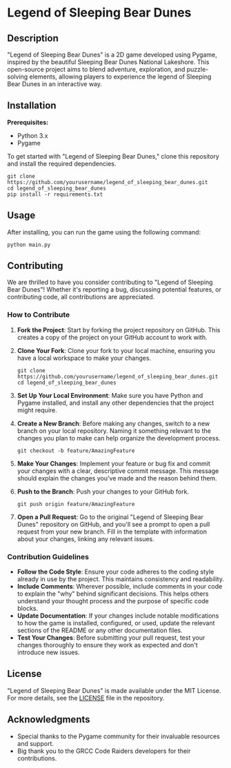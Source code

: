 # Legend of Sleeping Bear Dunes

## Description
"Legend of Sleeping Bear Dunes" is a 2D game developed using Pygame, inspired by the beautiful Sleeping Bear Dunes National Lakeshore. This open-source project aims to blend adventure, exploration, and puzzle-solving elements, allowing players to experience the legend of Sleeping Bear Dunes in an interactive way.

## Installation
**Prerequisites:**
- Python 3.x
- Pygame

To get started with "Legend of Sleeping Bear Dunes," clone this repository and install the required dependencies.

```
git clone https://github.com/yourusername/legend_of_sleeping_bear_dunes.git
cd legend_of_sleeping_bear_dunes
pip install -r requirements.txt
```

## Usage
After installing, you can run the game using the following command:

```
python main.py
```

## Contributing
We are thrilled to have you consider contributing to "Legend of Sleeping Bear Dunes"! Whether it's reporting a bug, discussing potential features, or contributing code, all contributions are appreciated.

### How to Contribute

1. **Fork the Project**: Start by forking the project repository on GitHub. This creates a copy of the project on your GitHub account to work with.

2. **Clone Your Fork**: Clone your fork to your local machine, ensuring you have a local workspace to make your changes.

    ```
    git clone https://github.com/yourusername/legend_of_sleeping_bear_dunes.git
    cd legend_of_sleeping_bear_dunes
    ```

3. **Set Up Your Local Environment**: Make sure you have Python and Pygame installed, and install any other dependencies that the project might require.

4. **Create a New Branch**: Before making any changes, switch to a new branch on your local repository. Naming it something relevant to the changes you plan to make can help organize the development process.

    ```
    git checkout -b feature/AmazingFeature
    ```

5. **Make Your Changes**: Implement your feature or bug fix and commit your changes with a clear, descriptive commit message. This message should explain the changes you've made and the reason behind them.

6. **Push to the Branch**: Push your changes to your GitHub fork.

    ```
    git push origin feature/AmazingFeature
    ```

7. **Open a Pull Request**: Go to the original "Legend of Sleeping Bear Dunes" repository on GitHub, and you'll see a prompt to open a pull request from your new branch. Fill in the template with information about your changes, linking any relevant issues.

### Contribution Guidelines

- **Follow the Code Style**: Ensure your code adheres to the coding style already in use by the project. This maintains consistency and readability.
- **Include Comments**: Wherever possible, include comments in your code to explain the "why" behind significant decisions. This helps others understand your thought process and the purpose of specific code blocks.
- **Update Documentation**: If your changes include notable modifications to how the game is installed, configured, or used, update the relevant sections of the README or any other documentation files.
- **Test Your Changes**: Before submitting your pull request, test your changes thoroughly to ensure they work as expected and don't introduce new issues.

## License
"Legend of Sleeping Bear Dunes" is made available under the MIT License. For more details, see the [LICENSE](LICENSE) file in the repository.

## Acknowledgments
- Special thanks to the Pygame community for their invaluable resources and support.
- Big thank you to the GRCC Code Raiders developers for their contributions.
